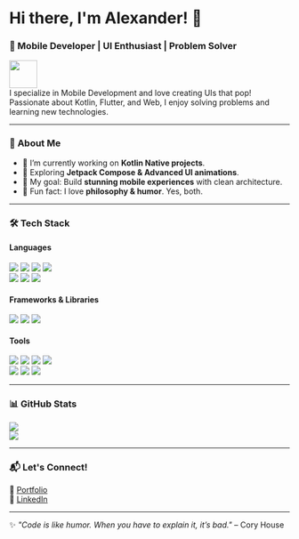 <h1>Hi there, I'm Alexander! 👋</h1>
<h3>🚀 Mobile Developer | UI Enthusiast | Problem Solver</h3>

<p>
  <img src="https://media.giphy.com/media/hvRJCLFzcasrR4ia7z/giphy.gif" width="50">
  <br>
  I specialize in Mobile Development and love creating UIs that pop!  
  Passionate about Kotlin, Flutter, and Web, I enjoy solving problems and learning new technologies.
</p>

---

### 🌟 **About Me**
- 🔭 I’m currently working on **Kotlin Native projects**.
- 🌱 Exploring **Jetpack Compose & Advanced UI animations**.
- 🎯 My goal: Build **stunning mobile experiences** with clean architecture.
- 🤔 Fun fact: I love **philosophy & humor**. Yes, both.  

---

### 🛠 **Tech Stack**
#### **Languages**  
<p>
  <img src="https://img.shields.io/badge/Dart-0175C2?style=for-the-badge&logo=dart&logoColor=white" />
  <img src="https://img.shields.io/badge/Java-007396?style=for-the-badge&logo=java&logoColor=white" /> 
  <img src="https://img.shields.io/badge/Swift-FA7343?style=for-the-badge&logo=swift&logoColor=white" /> 
  <img src="https://img.shields.io/badge/JavaScript-F7DF1E?style=for-the-badge&logo=javascript&logoColor=black" /> 
  <br>
  <img src="https://img.shields.io/badge/HTML5-E34F26?style=for-the-badge&logo=html5&logoColor=white" /> 
  <img src="https://img.shields.io/badge/CSS3-1572B6?style=for-the-badge&logo=css3&logoColor=white" /> 
  <img src="https://img.shields.io/badge/Python-3776AB?style=for-the-badge&logo=python&logoColor=white" />
</p>

#### **Frameworks & Libraries**  
<p>
  <img src="https://img.shields.io/badge/Django-092E20?style=for-the-badge&logo=django&logoColor=white" />
  <img src="https://img.shields.io/badge/Flutter-02569B?style=for-the-badge&logo=flutter&logoColor=white" /> 
  <img src="https://img.shields.io/badge/Kotlin%20Native-7F52FF?style=for-the-badge&logo=kotlin&logoColor=white" />
</p>

#### **Tools**  
<p>
  <img src="https://img.shields.io/badge/Git-F05032?style=for-the-badge&logo=git&logoColor=white" />
  <img src="https://img.shields.io/badge/Docker-2496ED?style=for-the-badge&logo=docker&logoColor=white" /> 
  <img src="https://img.shields.io/badge/VS%20Code-007ACC?style=for-the-badge&logo=visual-studio-code&logoColor=white" /> 
  <img src="https://img.shields.io/badge/Android%20Studio-3DDC84?style=for-the-badge&logo=android-studio&logoColor=white" /> 
  <br>
  <img src="https://img.shields.io/badge/Xcode-147EFB?style=for-the-badge&logo=xcode&logoColor=white" /> 
  <img src="https://img.shields.io/badge/Postman-FF6C37?style=for-the-badge&logo=postman&logoColor=white" />
  <img src="https://img.shields.io/badge/Firebase-FFCA28?style=for-the-badge&logo=firebase&logoColor=black" />
</p>

---

### 📊 **GitHub Stats**
<p>
  <img src="https://github-readme-stats.vercel.app/api?username=AlexEduV&show_icons=true&theme=tokyonight" />
  <br>
  <img src="https://github-readme-streak-stats.herokuapp.com/?user=AlexEduV&theme=tokyonight" />
</p>

---

### 📬 **Let's Connect!**
📌 [Portfolio](https://www.behance.net/alexaksonov2)  
💼 [LinkedIn](https://www.linkedin.com/in/alexander-aksonov-iv/)  

---

✨ *"Code is like humor. When you have to explain it, it’s bad."* – Cory House  
